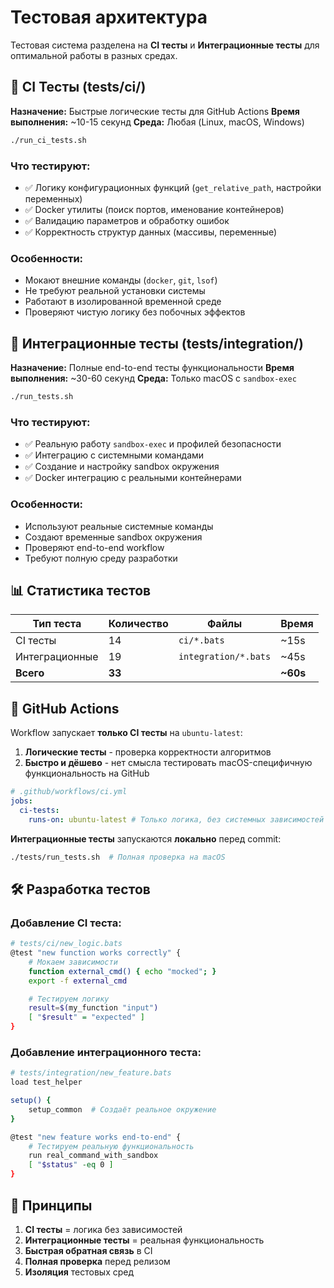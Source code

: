 # Тестовая архитектура

Тестовая система разделена на **CI тесты** и **Интеграционные тесты** для оптимальной работы в разных средах.

## 🚀 CI Тесты (tests/ci/)

**Назначение:** Быстрые логические тесты для GitHub Actions
**Время выполнения:** ~10-15 секунд
**Среда:** Любая (Linux, macOS, Windows)

```bash
./run_ci_tests.sh
```

### Что тестируют:

- ✅ Логику конфигурационных функций (`get_relative_path`, настройки переменных)
- ✅ Docker утилиты (поиск портов, именование контейнеров)
- ✅ Валидацию параметров и обработку ошибок
- ✅ Корректность структур данных (массивы, переменные)

### Особенности:

- Мокают внешние команды (`docker`, `git`, `lsof`)
- Не требуют реальной установки системы
- Работают в изолированной временной среде
- Проверяют чистую логику без побочных эффектов

## 🔧 Интеграционные тесты (tests/integration/)

**Назначение:** Полные end-to-end тесты функциональности
**Время выполнения:** ~30-60 секунд
**Среда:** Только macOS с `sandbox-exec`

```bash
./run_tests.sh
```

### Что тестируют:

- ✅ Реальную работу `sandbox-exec` и профилей безопасности
- ✅ Интеграцию с системными командами
- ✅ Создание и настройку sandbox окружения
- ✅ Docker интеграцию с реальными контейнерами

### Особенности:

- Используют реальные системные команды
- Создают временные sandbox окружения
- Проверяют end-to-end workflow
- Требуют полную среду разработки

## 📊 Статистика тестов

| Тип теста      | Количество | Файлы                | Время    |
| -------------- | ---------- | -------------------- | -------- |
| CI тесты       | 14         | `ci/*.bats`          | ~15s     |
| Интеграционные | 19         | `integration/*.bats` | ~45s     |
| **Всего**      | **33**     |                      | **~60s** |

## 🔄 GitHub Actions

Workflow запускает **только CI тесты** на `ubuntu-latest`:

1. **Логические тесты** - проверка корректности алгоритмов
2. **Быстро и дёшево** - нет смысла тестировать macOS-специфичную функциональность на GitHub

```yaml
# .github/workflows/ci.yml
jobs:
  ci-tests:
    runs-on: ubuntu-latest # Только логика, без системных зависимостей
```

**Интеграционные тесты** запускаются **локально** перед commit:

```bash
./tests/run_tests.sh  # Полная проверка на macOS
```

## 🛠 Разработка тестов

### Добавление CI теста:

```bash
# tests/ci/new_logic.bats
@test "new function works correctly" {
    # Мокаем зависимости
    function external_cmd() { echo "mocked"; }
    export -f external_cmd

    # Тестируем логику
    result=$(my_function "input")
    [ "$result" = "expected" ]
}
```

### Добавление интеграционного теста:

```bash
# tests/integration/new_feature.bats
load test_helper

setup() {
    setup_common  # Создаёт реальное окружение
}

@test "new feature works end-to-end" {
    # Тестируем реальную функциональность
    run real_command_with_sandbox
    [ "$status" -eq 0 ]
}
```

## 🎯 Принципы

1. **CI тесты** = логика без зависимостей
2. **Интеграционные тесты** = реальная функциональность
3. **Быстрая обратная связь** в CI
4. **Полная проверка** перед релизом
5. **Изоляция** тестовых сред
